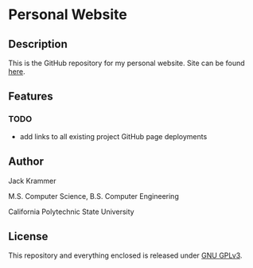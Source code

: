# Personal Website


## Description

This is the GitHub repository for my personal website. Site can be 
found <a href="https://8red10.github.io/" title="personal website">here</a>.


## Features

### TODO

- add links to all existing project GitHub page deployments


## Author

Jack Krammer

M.S. Computer Science, B.S. Computer Engineering

California Polytechnic State University


## License 

This repository and everything enclosed is released under <a href="https://www.gnu.org/licenses/gpl-3.0.en.html" 
title="GNU GPLv3">GNU GPLv3</a>.


